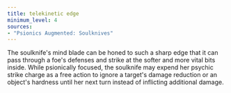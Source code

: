 ```yaml
---
title: telekinetic edge
minimum_level: 4
sources:
- "Psionics Augmented: Soulknives"
---
```


The soulknife's mind blade can be honed to such a sharp edge that it can pass through a foe's defenses and strike at the softer and more vital bits inside. While psionically focused, the soulknife may expend her psychic strike charge as a free action to ignore a target's damage reduction or an object's hardness until her next turn instead of inflicting additional damage.
